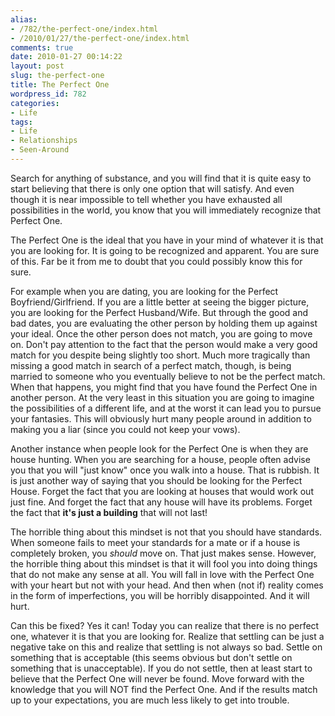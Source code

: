 ```yaml
---
alias:
- /782/the-perfect-one/index.html
- /2010/01/27/the-perfect-one/index.html
comments: true
date: 2010-01-27 00:14:22
layout: post
slug: the-perfect-one
title: The Perfect One
wordpress_id: 782
categories:
- Life
tags:
- Life
- Relationships
- Seen-Around
---
```


Search for anything of substance, and you will find that it is quite easy to start believing that there is only one option that will satisfy.  And even though it is near impossible to tell whether you have exhausted all possibilities in the world, you know that you will immediately recognize that Perfect One.

The Perfect One is the ideal that you have in your mind of whatever it is that you are looking for.  It is going to be recognized and apparent.  You are sure of this.  Far be it from me to doubt that you could possibly know this for sure.

For example when you are dating, you are looking for the Perfect Boyfriend/Girlfriend.  If you are a little better at seeing the bigger picture, you are looking for the Perfect Husband/Wife.  But through the good and bad dates, you are evaluating the other person by holding them up against your ideal.  Once the other person does not match, you are going to move on.  Don't pay attention to the fact that the person would make a very good match for you despite being slightly too short.  Much more tragically than missing a good match in search of a perfect match, though, is being married to someone who you eventually believe to not be the perfect match.  When that happens, you might find that you have found the Perfect One in another person.  At the very least in this situation you are going to imagine the possibilities of a different life, and at the worst it can lead you to  pursue your fantasies.  This will obviously hurt many people around in addition to making you a liar (since you could not keep your vows).

Another instance when people look for the Perfect One is when they are house hunting.  When you are searching for a house, people often advise you that you will "just know" once you walk into a house.  That is rubbish.  It is just another way of saying that you should be looking for the Perfect House.  Forget the fact that you are looking at houses that would work out just fine.  And forget the fact that any house will have its problems.  Forget the fact that **it's just a building** that will not last!

The horrible thing about this mindset is not that you should have standards.  When someone fails to meet your standards for a mate or if a house is completely broken, you _should_ move on.  That just makes sense.  However, the horrible thing about this mindset is that it will fool you into doing things that do not make any sense at all.  You will fall in love with the Perfect One with your heart but not with your head.  And then when (not if) reality comes in the form of imperfections, you will be horribly disappointed.  And it will hurt.

Can this be fixed?  Yes it can!  Today you can realize that there is no perfect one, whatever it is that you are looking for.  Realize that settling can be just a negative take on this and realize that settling is not always so bad.  Settle on something that is acceptable (this seems obvious but don't settle on something that is unacceptable).  If you do not settle, then at least start to believe that the Perfect One will never be found.  Move forward with the knowledge that you will NOT find the Perfect One.  And if the results match up to your expectations, you are much less likely to get into trouble.
